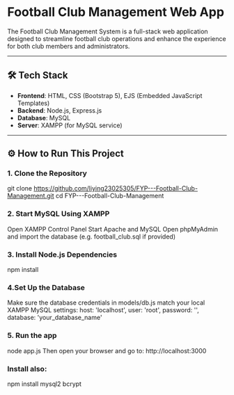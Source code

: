 # Football Club Management Web App

The Football Club Management System is a full-stack web application designed to streamline football club operations and enhance the experience for both club members and administrators.

---

## 🛠 Tech Stack

- **Frontend**: HTML, CSS (Bootstrap 5), EJS (Embedded JavaScript Templates)
- **Backend**: Node.js, Express.js
- **Database**: MySQL
- **Server**: XAMPP (for MySQL service)

---

## ⚙️ How to Run This Project

### 1. Clone the Repository
git clone https://github.com/liying23025305/FYP---Football-Club-Management.git
cd FYP---Football-Club-Management

### 2. Start MySQL Using XAMPP
Open XAMPP Control Panel
Start Apache and MySQL
Open phpMyAdmin and import the database (e.g. football_club.sql if provided)

### 3. Install Node.js Dependencies
npm install

### 4.Set Up the Database
Make sure the database credentials in models/db.js match your local XAMPP MySQL settings:
host: 'localhost',
user: 'root',
password: '',
database: 'your_database_name'

### 5. Run the app
node app.js
Then open your browser and go to:
http://localhost:3000



### Install also:
npm install mysql2 bcrypt